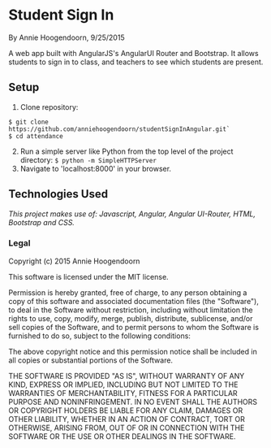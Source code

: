 # Student Sign In

By Annie Hoogendoorn, 9/25/2015

A web app built with AngularJS's AngularUI Router and Bootstrap. It allows students to sign in to class, and teachers to see which students are present.

## Setup

1. Clone repository:
```console
$ git clone https://github.com/anniehoogendoorn/studentSignInAngular.git`
$ cd attendance
```
2. Run a simple server like Python from the top level of the project directory:
`$ python -m SimpleHTTPServer`
3. Navigate to 'localhost:8000' in your browser.

## Technologies Used

_This project makes use of:
Javascript, Angular, Angular UI-Router, HTML, Bootstrap and CSS._


### Legal

Copyright (c) 2015 Annie Hoogendoorn

This software is licensed under the MIT license.

Permission is hereby granted, free of charge, to any person obtaining a copy
of this software and associated documentation files (the "Software"), to deal
in the Software without restriction, including without limitation the rights
to use, copy, modify, merge, publish, distribute, sublicense, and/or sell
copies of the Software, and to permit persons to whom the Software is
furnished to do so, subject to the following conditions:

The above copyright notice and this permission notice shall be included in
all copies or substantial portions of the Software.

THE SOFTWARE IS PROVIDED "AS IS", WITHOUT WARRANTY OF ANY KIND, EXPRESS OR
IMPLIED, INCLUDING BUT NOT LIMITED TO THE WARRANTIES OF MERCHANTABILITY,
FITNESS FOR A PARTICULAR PURPOSE AND NONINFRINGEMENT. IN NO EVENT SHALL THE
AUTHORS OR COPYRIGHT HOLDERS BE LIABLE FOR ANY CLAIM, DAMAGES OR OTHER
LIABILITY, WHETHER IN AN ACTION OF CONTRACT, TORT OR OTHERWISE, ARISING FROM,
OUT OF OR IN CONNECTION WITH THE SOFTWARE OR THE USE OR OTHER DEALINGS IN
THE SOFTWARE.
